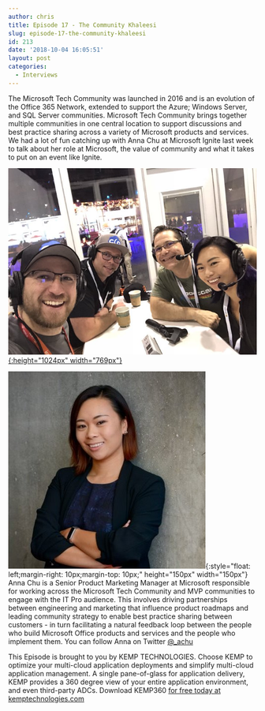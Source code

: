 ```yaml
---
author: chris
title: Episode 17 - The Community Khaleesi
slug: episode-17-the-community-khaleesi
id: 213
date: '2018-10-04 16:05:51'
layout: post
categories:
  - Interviews
---
```


The Microsoft Tech Community was launched in 2016 and is an evolution of the Office 365 Network, extended to support the Azure; Windows Server, and SQL Server communities. Microsoft Tech Community brings together multiple communities in one central location to support discussions and best practice sharing across a variety of Microsoft products and services. We had a lot of fun catching up with Anna Chu at Microsoft Ignite last week to talk about her role at Microsoft, the value of community and what it takes to put on an event like Ignite.

[![](/images/uploads/2018/10/DoPFrXGVYAAJo7Z.jpg){:height="1024px" width="769px"}](/images/uploads/2018/10/DoPFrXGVYAAJo7Z.jpg)

![Anna](/images/uploads/2018/10/anna_chu.jpg){:style="float: left;margin-right: 10px;margin-top: 10px;" height="150px" width="150px"} Anna Chu is a Senior Product Marketing Manager at Microsoft responsible for working across the Microsoft Tech Community and MVP communities to engage with the IT Pro audience. This involves driving partnerships between engineering and marketing that influence product roadmaps and leading community strategy to enable best practice sharing between customers - in turn facilitating a natural feedback loop between the people who build Microsoft Office products and services and the people who implement them. You can follow Anna on Twitter [@_achu](https://twitter.com/_achu)

This Episode is brought to you by KEMP TECHNOLOGIES. Choose KEMP to optimize your multi-cloud application deployments and simplify multi-cloud application management. A single pane-of-glass for application delivery, KEMP provides a 360 degree view of your entire application environment, and even third-party ADCs. Download KEMP360 [for free today at kemptechnologies.com](https://kempte.ch/2MYXjew)
